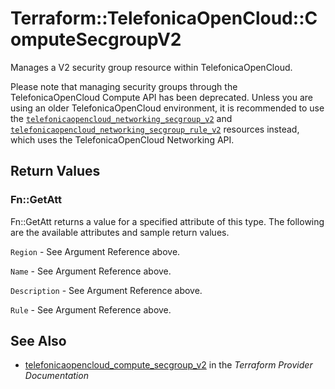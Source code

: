 # Terraform::TelefonicaOpenCloud::ComputeSecgroupV2

Manages a V2 security group resource within TelefonicaOpenCloud.

Please note that managing security groups through the TelefonicaOpenCloud Compute API
has been deprecated. Unless you are using an older TelefonicaOpenCloud environment, it is
recommended to use the [`telefonicaopencloud_networking_secgroup_v2`](networking_secgroup_v2.html)
and [`telefonicaopencloud_networking_secgroup_rule_v2`](networking_secgroup_rule_v2.html)
resources instead, which uses the TelefonicaOpenCloud Networking API.

## Return Values

### Fn::GetAtt

Fn::GetAtt returns a value for a specified attribute of this type. The following are the available attributes and sample return values.

`Region` - See Argument Reference above.

`Name` - See Argument Reference above.

`Description` - See Argument Reference above.

`Rule` - See Argument Reference above.

## See Also

* [telefonicaopencloud_compute_secgroup_v2](https://www.terraform.io/docs/providers/telefonicaopencloud/r/compute_secgroup_v2.html) in the _Terraform Provider Documentation_